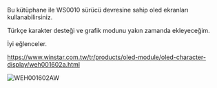 Bu kütüphane ile WS0010 sürücü devresine sahip oled ekranları kullanabilirsiniz.

Türkçe karakter desteği ve grafik modunu yakın zamanda ekleyeceğim.

İyi eğlenceler.

https://www.winstar.com.tw/tr/products/oled-module/oled-character-display/weh001602a.html

![WEH001602AW](https://github.com/anlgncr/WS0010/assets/13089698/2e1dabb6-55f4-4c96-a082-106e43717c5b)

